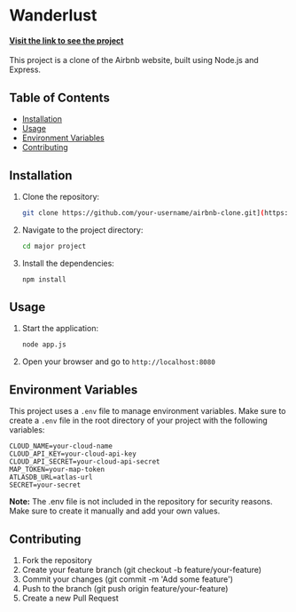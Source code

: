# Wanderlust
<h4><a href="https://major-project-jk4e.onrender.com">Visit the link to see the project</a></h4>

This project is a clone of the Airbnb website, built using Node.js and Express.

## Table of Contents

- [Installation](#installation)
- [Usage](#usage)
- [Environment Variables](#environment-variables)
- [Contributing](#contributing)

## Installation

1. Clone the repository:

    ```bash
    git clone https://github.com/your-username/airbnb-clone.git](https://github.com/alfiyainamdar31/Wanderlust-Major-Project.git
    ```

2. Navigate to the project directory:

    ```bash
    cd major project
    ```

3. Install the dependencies:

    ```bash
    npm install
    ```

## Usage

1. Start the application:

    ```bash
    node app.js
    ```

2. Open your browser and go to `http://localhost:8080`

## Environment Variables

This project uses a `.env` file to manage environment variables. Make sure to create a `.env` file in the root directory of your project with the following variables:

```plaintext
CLOUD_NAME=your-cloud-name
CLOUD_API_KEY=your-cloud-api-key
CLOUD_API_SECRET=your-cloud-api-secret
MAP_TOKEN=your-map-token
ATLASDB_URL=atlas-url
SECRET=your-secret
```
<b>Note:</b> The .env file is not included in the repository for security reasons. Make sure to create it manually and add your own values.

## Contributing

1. Fork the repository
2. Create your feature branch (git checkout -b feature/your-feature)
3. Commit your changes (git commit -m 'Add some feature')
4. Push to the branch (git push origin feature/your-feature)
5. Create a new Pull Request
